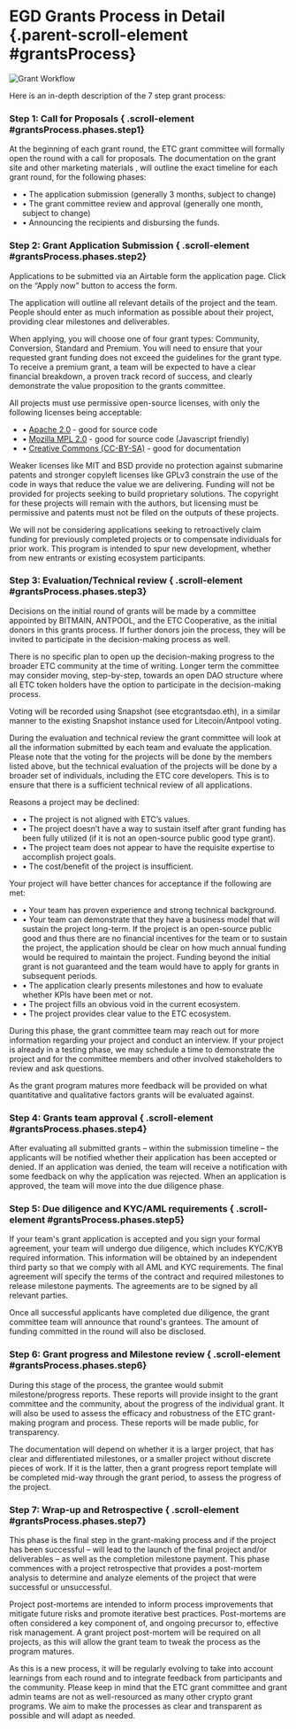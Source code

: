 # EGD Grants Process in Detail {.parent-scroll-element #grantsProcess}

![Grant Workflow](grants-workflow-en.jpg)

Here is an in-depth description of the 7 step grant process:

### Step 1: Call for Proposals { .scroll-element #grantsProcess.phases.step1}

At the beginning of each grant round, the ETC grant committee will formally open the round with a call for proposals. The documentation on the grant site and other marketing materials , will outline the exact timeline for each grant round, for the following phases:

- • The application submission (generally 3 months, subject to change)
- • The grant committee review and approval (generally one month, subject to change)
- • Announcing the recipients and disbursing the funds.

### Step 2: Grant Application Submission { .scroll-element #grantsProcess.phases.step2}

Applications to be submitted via an Airtable form the application page. Click on the “Apply now” button to access the form.

The application will outline all relevant details of the project and the team. People should enter as much information as possible about their project, providing clear milestones and deliverables.

When applying, you will choose one of four grant types: Community, Conversion, Standard and Premium.  You will need to ensure that your requested grant funding does not exceed the guidelines for the grant type. To receive a premium grant, a team will be expected to have a clear financial breakdown, a proven track record of success, and clearly demonstrate the value proposition to the grants committee.

All projects must use permissive open-source licenses, with only the following licenses being acceptable:

- • [Apache 2.0](https://en.wikipedia.org/wiki/Apache_License) - good for source code
- • [Mozilla MPL 2.0](https://en.wikipedia.org/wiki/Mozilla_Public_License) - good for source code (Javascript friendly)
- • [Creative Commons (CC-BY-SA)](https://en.wikipedia.org/wiki/Creative_Commons_license) - good for documentation

Weaker licenses like MIT and BSD provide no protection against submarine patents and stronger copyleft licenses like GPLv3 constrain the use of the code in ways that reduce the value we are delivering. Funding will not be provided for projects seeking to build proprietary solutions. The copyright for these projects will remain with the authors, but licensing must be permissive and patents must not be filed on the outputs of these projects.

We will not be considering applications seeking to retroactively claim funding for previously completed projects or to compensate individuals for prior work. This program is intended to spur new development, whether from new entrants or existing ecosystem participants.

### Step 3: Evaluation/Technical review { .scroll-element #grantsProcess.phases.step3}

Decisions on the initial round of grants will be made by a committee appointed by BITMAIN, ANTPOOL, and the ETC Cooperative, as the initial donors in this grants process. If further donors join the process, they will be invited to participate in the decision-making process as well.

There is no specific plan to open up the decision-making progress to the broader ETC community at the time of writing. Longer term the committee may consider moving, step-by-step, towards an open DAO structure where all ETC token holders have the option to participate in the decision-making process.

Voting will be recorded using Snapshot (see etcgrantsdao.eth), in a similar manner to the existing Snapshot instance used for Litecoin/Antpool voting.

During the evaluation and technical review the grant committee will look at all the information submitted by each team and evaluate the application. Please note that the voting for the projects will be done by the members listed above, but the technical evaluation of the projects will be done by a broader set of individuals, including the ETC core developers. This is to ensure that there is a sufficient technical review of all applications.

Reasons a project may be declined:

- • The project is not aligned with ETC’s values.
- • The project doesn’t have a way to sustain itself after grant funding has been fully utilized (if it is not an open-source public good type grant).
- • The project team does not appear to have the requisite expertise to accomplish project goals.
- • The cost/benefit of the project is insufficient.

Your project will have better chances for acceptance if the following are met:

- • Your team has proven experience and strong technical background.
- • Your team can demonstrate that they have a business model that will sustain the project long-term. If the project is an open-source public good and thus there are no financial incentives for the team or to sustain the project, the application should be clear on how much annual funding would be required to maintain the project. Funding beyond the initial grant is not guaranteed and the team would have to apply for grants in subsequent periods.
- • The application clearly presents milestones and how to evaluate whether KPIs have been met or not.
- • The project fills an obvious void in the current ecosystem.
- • The project provides clear value to the ETC ecosystem.

During this phase, the grant committee team may reach out for more information regarding your project and conduct an interview. If your project is already in a testing phase, we may schedule a time to demonstrate the project and for the committee members and other involved stakeholders to review and ask questions.

As the grant program matures more feedback will be provided on what quantitative and qualitative factors grants will be evaluated against.

### Step 4: Grants team approval { .scroll-element #grantsProcess.phases.step4}

After evaluating all submitted grants – within the submission timeline – the applicants will be notified whether their application has been accepted or denied.  If an application was denied, the team will receive a notification with some feedback on why the application was rejected. When an application is approved, the team will move into the due diligence phase.

### Step 5: Due diligence and KYC/AML requirements { .scroll-element #grantsProcess.phases.step5}

If your team's grant application is accepted and you sign your formal agreement, your team will undergo due diligence, which includes KYC/KYB required information.  This information will be obtained by an independent third party so that we comply with all AML and KYC requirements.   The final agreement will specify the terms of the contract and required milestones to release milestone payments. The agreements are to be signed by all relevant parties.

Once all successful applicants have completed due diligence, the grant committee team will announce that round's grantees. The amount of funding committed in the round will also be disclosed.

### Step 6: Grant progress and Milestone review { .scroll-element #grantsProcess.phases.step6}

During this stage of the process, the grantee would submit milestone/progress reports. These reports will provide insight to the grant committee and the community, about the progress of the individual grant. It will also be used to assess the efficacy and robustness of the ETC grant-making program and process. These reports will be made public, for transparency.

The documentation will depend on whether it is a larger project, that has clear and differentiated milestones, or a smaller project without discrete pieces of work. If it is the latter, then a grant progress report template will be completed mid-way through the grant period, to assess the progress of the project.

### Step 7: Wrap-up and Retrospective { .scroll-element #grantsProcess.phases.step7}

This phase is the final step in the grant-making process and if the project has been successful – will lead to the launch of the final project and/or deliverables – as well as the completion milestone payment. This phase commences with a project retrospective that provides a post-mortem analysis to determine and analyze elements of the project that were successful or unsuccessful.

Project post-mortems are intended to inform process improvements that mitigate future risks and promote iterative best practices. Post-mortems are often considered a key component of, and ongoing precursor to, effective risk management. A grant project post-mortem will be required on all projects, as this will allow the grant team to tweak the process as the program matures.

As this is a new process, it will be regularly evolving to take into account learnings from each round and to integrate feedback from participants and the community. Please keep in mind that the ETC grant committee and grant admin teams are not as well-resourced as many other crypto grant programs. We aim to make the processes as clear and transparent as possible and will adapt as needed.
